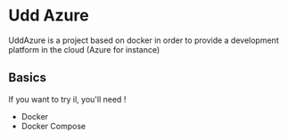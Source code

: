 # Udd Azure

UddAzure is a project based on docker in order to provide a development platform in the cloud (Azure for instance)

## Basics
If you want to try il, you'll need !
- Docker
- Docker Compose
